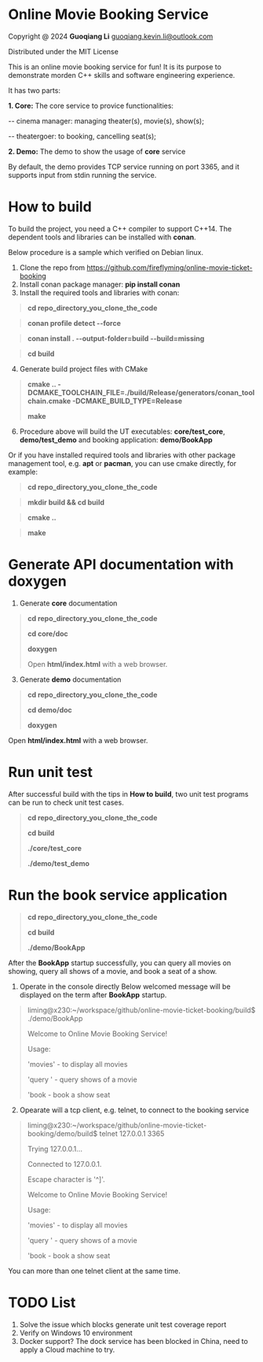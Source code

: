 # Online Movie Booking Service

Copyright @ 2024 **Guoqiang Li**  guoqiang.kevin.li@outlook.com

Distributed under the MIT License


This is an online movie booking service for fun! It is its purpose to demonstrate morden C++ skills and software engineering experience.

It has two parts:

**1. Core:** The core service to provice functionalities:
  
-- cinema manager: managing theater(s), movie(s), show(s);
     
-- theatergoer: to booking, cancelling seat(s);

**2. Demo:** The demo to show the usage of **core** service

By default, the demo provides TCP service running on port 3365, and it supports input from stdin running the service. 


# How to build

To build the project, you need a C++ compiler to support C++14. The dependent tools and libraries can be installed with **conan**.

Below procedure is a sample which verified on Debian linux.

1) Clone the repo from https://github.com/fireflyming/online-movie-ticket-booking
2) Install conan package manager: **pip install conan**
3) Install the required tools and libraries with conan:

>**cd repo_directory_you_clone_the_code**
     
>**conan profile detect --force**
     
>**conan install . --output-folder=build --build=missing**
     
>**cd build**

4) Generate build project files with CMake

>**cmake .. -DCMAKE_TOOLCHAIN_FILE=./build/Release/generators/conan_toolchain.cmake -DCMAKE_BUILD_TYPE=Release**
>
>**make**
 
 6) Procedure above will build the UT executables: **core/test_core**, **demo/test_demo** and booking application: **demo/BookApp**

Or if you have installed required tools and libraries with other package management tool, e.g. **apt** or **pacman**, you can use cmake directly, for example:
   
>**cd repo_directory_you_clone_the_code**
   
>**mkdir build && cd build**

>**cmake ..**

>**make**


# Generate API documentation with doxygen

 1) Generate **core** documentation

 >**cd repo_directory_you_clone_the_code**
>
>**cd core/doc**
>
>**doxygen**
>
>Open **html/index.html** with a web browser.
    
 3) Generate **demo** documentation

>**cd repo_directory_you_clone_the_code**
>
>**cd demo/doc**
>
>**doxygen**

Open **html/index.html** with a web browser.

# Run unit test

After successful build with the tips in **How to build**, two unit test programs can be run to check unit test cases.
 
>**cd repo_directory_you_clone_the_code**
>
>**cd build**
>
>**./core/test_core**
>
>**./demo/test_demo**

# Run the book service application

>**cd repo_directory_you_clone_the_code**
>
>**cd build**
>
>**./demo/BookApp**

After the **BookApp** startup successfully, you can query all movies on showing, query all shows of a movie, and book a seat of a show.

1) Operate in the console directly
Below welcomed message will be displayed on the term after **BookApp** startup.
>liming@x230:~/workspace/github/online-movie-ticket-booking/build$ ./demo/BookApp
>
>Welcome to Online Movie Booking Service!
>
>Usage:
>
>  'movies' - to display all movies
>
>  'query <movie id>' - query shows of a movie
>
>  'book <show> <seat> - book a show seat
   
2) Opearate will a tcp client, e.g. telnet, to connect to the booking service
>liming@x230:~/workspace/github/online-movie-ticket-booking/demo/build$ telnet 127.0.0.1 3365
>
>Trying 127.0.0.1...
>
>Connected to 127.0.0.1.
>
>Escape character is '^]'.
>
>Welcome to Online Movie Booking Service!
>
>Usage:
>
>  'movies' - to display all movies
>
>  'query <movie id>' - query shows of a movie
>
>  'book <show> <seat> - book a show seat

You can more than one telnet client at the same time. 

# TODO List
1. Solve the issue which blocks generate unit test coverage report
2. Verify on Windows 10 environment
3. Docker support? The dock service has been blocked in China, need to apply a Cloud machine to try.
